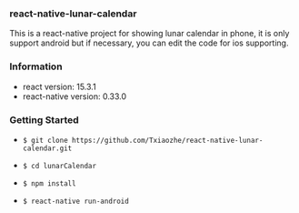 ### react-native-lunar-calendar
This is a react-native project for showing lunar calendar in phone, it is only support android but if necessary, you can edit the code for ios supporting.

### Information

* react version: 15.3.1
* react-native version: 0.33.0

### Getting Started

* ```shell
  $ git clone https://github.com/Txiaozhe/react-native-lunar-calendar.git
  ```

* ```shell
  $ cd lunarCalendar
  ```

* ```shell
  $ npm install
  ```

* ```shell
  $ react-native run-android
  ```
